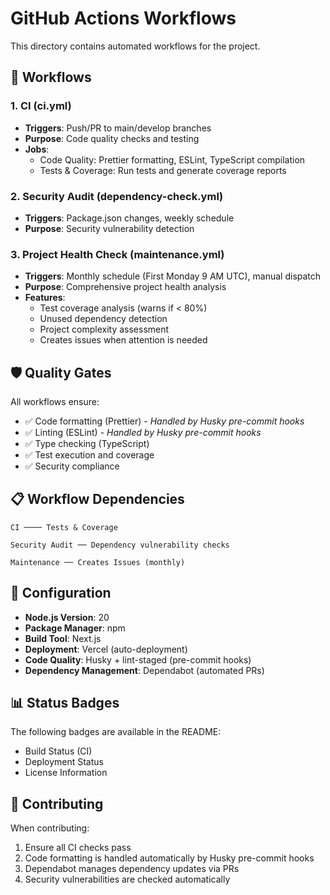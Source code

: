 # GitHub Actions Workflows

This directory contains automated workflows for the project.

## 🔄 Workflows

### 1. **CI (ci.yml)**

- **Triggers**: Push/PR to main/develop branches
- **Purpose**: Code quality checks and testing
- **Jobs**:
  - Code Quality: Prettier formatting, ESLint, TypeScript compilation
  - Tests & Coverage: Run tests and generate coverage reports

### 2. **Security Audit (dependency-check.yml)**

- **Triggers**: Package.json changes, weekly schedule
- **Purpose**: Security vulnerability detection

### 3. **Project Health Check (maintenance.yml)**

- **Triggers**: Monthly schedule (First Monday 9 AM UTC), manual dispatch
- **Purpose**: Comprehensive project health analysis
- **Features**:
  - Test coverage analysis (warns if < 80%)
  - Unused dependency detection
  - Project complexity assessment
  - Creates issues when attention is needed

## 🛡️ Quality Gates

All workflows ensure:

- ✅ Code formatting (Prettier) - _Handled by Husky pre-commit hooks_
- ✅ Linting (ESLint) - _Handled by Husky pre-commit hooks_
- ✅ Type checking (TypeScript)
- ✅ Test execution and coverage
- ✅ Security compliance

## 📋 Workflow Dependencies

```
CI ──── Tests & Coverage

Security Audit ── Dependency vulnerability checks

Maintenance ── Creates Issues (monthly)
```

## 🔧 Configuration

- **Node.js Version**: 20
- **Package Manager**: npm
- **Build Tool**: Next.js
- **Deployment**: Vercel (auto-deployment)
- **Code Quality**: Husky + lint-staged (pre-commit hooks)
- **Dependency Management**: Dependabot (automated PRs)

## 📊 Status Badges

The following badges are available in the README:

- Build Status (CI)
- Deployment Status
- License Information

## 🤝 Contributing

When contributing:

1. Ensure all CI checks pass
2. Code formatting is handled automatically by Husky pre-commit hooks
3. Dependabot manages dependency updates via PRs
4. Security vulnerabilities are checked automatically

